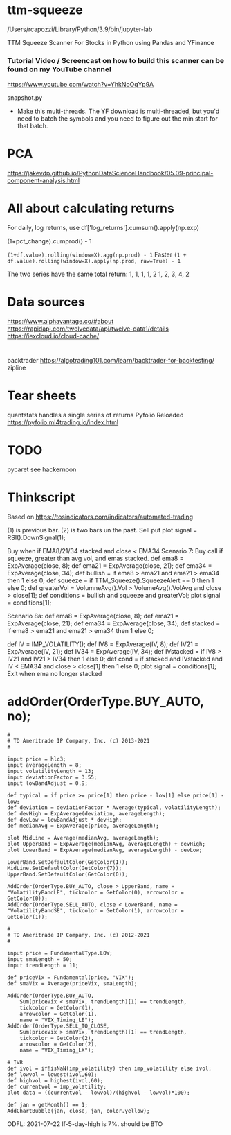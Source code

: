 # ttm-squeeze
/Users/rcapozzi/Library/Python/3.9/bin/jupyter-lab

TTM Squeeze Scanner For Stocks in Python using Pandas and YFinance

### Tutorial Video / Screencast on how to build this scanner can be found on my YouTube channel

https://www.youtube.com/watch?v=YhkNoOqYp9A

snapshot.py
* Make this multi-threads. The YF download is multi-threaded, but you'd need to batch the symbols and you need to figure out the min start for that batch.

# PCA
https://jakevdp.github.io/PythonDataScienceHandbook/05.09-principal-component-analysis.html


# All about calculating returns

For daily, log returns, use df['log_returns'].cumsum().apply(np.exp)

(1+pct_change).cumprod() - 1

```(1+df.value).rolling(window=X).agg(np.prod) - 1```
Faster
```(1 + df.value).rolling(window=X).apply(np.prod, raw=True) - 1```

The two series have the same total return:
1, 1, 1, 1, 2
1, 2, 3, 4, 2

# Data sources
https://www.alphavantage.co/#about
https://rapidapi.com/twelvedata/api/twelve-data1/details
https://iexcloud.io/cloud-cache/

# 
backtrader https://algotrading101.com/learn/backtrader-for-backtesting/
zipline

# Tear sheets
 quantstats handles a single series of returns
 Pyfolio Reloaded https://pyfolio.ml4trading.io/index.html

# TODO
pycaret see hackernoon

# Thinkscript
Based on https://tosindicators.com/indicators/automated-trading

(1) is previous bar. (2) is two bars un the past.
Sell put plot signal = RSI().DownSignal(1);

Buy when if EMA8/21/34 stacked and close < EMA34
Scenario 7: Buy call if squeeze, greater than avg vol, and emas stacked.
def ema8 = ExpAverage(close, 8);
def ema21 = ExpAverage(close, 21);
def ema34 = ExpAverage(close, 34);
def bullish = if ema8 > ema21 and ema21 > ema34 then 1 else 0;
def squeeze = if TTM_Squeeze().SqueezeAlert == 0 then 1 else 0;
def greaterVol = VolumneAvg().Vol > VolumeAvg().VolAvg and close > close[1];
def conditions = bullish and squeeze and greaterVol;
plot signal = conditions[1];

Scenario 8a:
def ema8 = ExpAverage(close, 8);
def ema21 = ExpAverage(close, 21);
def ema34 = ExpAverage(close, 34);
def stacked = if ema8 > ema21 and ema21 > ema34 then 1 else 0;

def IV = IMP_VOLATILITY();
def IV8 = ExpAverage(IV, 8);
def IV21 = ExpAverage(IV, 21);
def IV34 = ExpAverage(IV, 34);
def IVstacked = if IV8 > IV21 and IV21 > IV34 then 1 else 0;
def cond = if stacked and IVstacked and IV < EMA34 and close > close[1] then 1 else 0;
plot signal = conditions[1];
Exit when ema no longer stacked 
# addOrder(OrderType.BUY_AUTO, no);

```
#
# TD Ameritrade IP Company, Inc. (c) 2013-2021
#

input price = hlc3;
input averageLength = 8;
input volatilityLength = 13;
input deviationFactor = 3.55;
input lowBandAdjust = 0.9;

def typical = if price >= price[1] then price - low[1] else price[1] - low;
def deviation = deviationFactor * Average(typical, volatilityLength);
def devHigh = ExpAverage(deviation, averageLength);
def devLow = lowBandAdjust * devHigh;
def medianAvg = ExpAverage(price, averageLength);

plot MidLine = Average(medianAvg, averageLength);
plot UpperBand = ExpAverage(medianAvg, averageLength) + devHigh;
plot LowerBand = ExpAverage(medianAvg, averageLength) - devLow;

LowerBand.SetDefaultColor(GetColor(1));
MidLine.SetDefaultColor(GetColor(7));
UpperBand.SetDefaultColor(GetColor(0));

AddOrder(OrderType.BUY_AUTO, close > UpperBand, name = "VolatilityBandLE", tickcolor = GetColor(0), arrowcolor = GetColor(0));
AddOrder(OrderType.SELL_AUTO, close < LowerBand, name = "VolatilityBandSE", tickcolor = GetColor(1), arrowcolor = GetColor(1));

#
# TD Ameritrade IP Company, Inc. (c) 2012-2021
#

input price = FundamentalType.LOW;
input smaLength = 50;
input trendLength = 11;

def priceVix = Fundamental(price, "VIX");
def smaVix = Average(priceVix, smaLength);

AddOrder(OrderType.BUY_AUTO,
    Sum(priceVix < smaVix, trendLength)[1] == trendLength,
    tickcolor = GetColor(1),
    arrowcolor = GetColor(1),
    name = "VIX_Timing_LE");
AddOrder(OrderType.SELL_TO_CLOSE,
    Sum(priceVix > smaVix, trendLength)[1] == trendLength,
    tickcolor = GetColor(2),
    arrowcolor = GetColor(2),
    name = "VIX_Timing_LX");
```

```
# IVR
def ivol = if!isNaN(imp_volatility) then imp_volatility else ivol;
def lowvol = lowest(ivol,60);
def highvol = highest(ivol,60);
def currentvol = imp_volatility;
plot data = ((currentvol - lowvol)/(highvol - lowvol)*100);
```

```
def jan = getMonth() == 1;
AddChartBubble(jan, close, jan, color.yellow);
```

ODFL: 2021-07-22 lf-5-day-high is 7%. should be BTO
